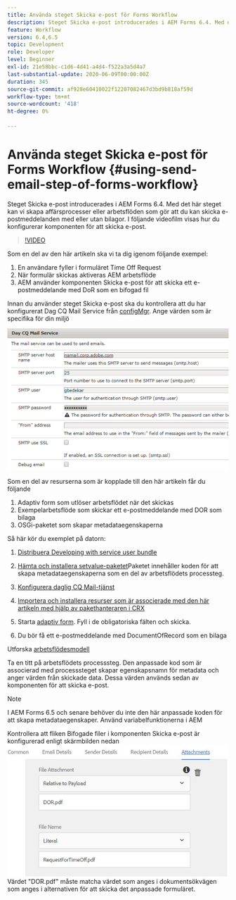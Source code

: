 ```yaml
---
title: Använda steget Skicka e-post för Forms Workflow
description: Steget Skicka e-post introducerades i AEM Forms 6.4. Med det här steget kan vi skapa affärsprocesser eller arbetsflöden som gör att du kan skicka e-postmeddelanden med eller utan bilagor. I följande videofilm visas hur du konfigurerar komponenten för att skicka e-post
feature: Workflow
version: 6.4,6.5
topic: Development
role: Developer
level: Beginner
exl-id: 21e58bbc-c1d6-4d41-a4d4-f522a3a5d4a7
last-substantial-update: 2020-06-09T00:00:00Z
duration: 345
source-git-commit: af928e60410022f12207082467d3bd9b818af59d
workflow-type: tm+mt
source-wordcount: '418'
ht-degree: 0%

---
```


# Använda steget Skicka e-post för Forms Workflow {#using-send-email-step-of-forms-workflow}

Steget Skicka e-post introducerades i AEM Forms 6.4. Med det här steget kan vi skapa affärsprocesser eller arbetsflöden som gör att du kan skicka e-postmeddelanden med eller utan bilagor. I följande videofilm visas hur du konfigurerar komponenten för att skicka e-post.

>[!VIDEO](https://video.tv.adobe.com/v/21499?quality=12&learn=on)

Som en del av den här artikeln ska vi ta dig igenom följande exempel:

1. En användare fyller i formuläret Time Off Request
1. När formulär skickas aktiveras AEM arbetsflöde
1. AEM använder komponenten Skicka e-post för att skicka ett e-postmeddelande med DoR som en bifogad fil

Innan du använder steget Skicka e-post ska du kontrollera att du har konfigurerat Dag CQ Mail Service från [configMgr](http://localhost:4502/system/console/configMgr). Ange värden som är specifika för din miljö

![Konfigurera daglig CQ Mail-tjänst](assets/mailservice.png)

Som en del av resurserna som är kopplade till den här artikeln får du följande

1. Adaptiv form som utlöser arbetsflödet när det skickas
1. Exempelarbetsflöde som skickar ett e-postmeddelande med DOR som bilaga
1. OSGi-paketet som skapar metadataegenskaperna

Så här kör du exemplet på datorn:

1. [Distribuera Developing with service user bundle](/help/forms/assets/common-osgi-bundles/DevelopingWithServiceUser.jar)

1. [Hämta och installera setvalue-paketet](/help/forms/assets/common-osgi-bundles/SetValueApp.core-1.0-SNAPSHOT.jar)Paketet innehåller koden för att skapa metadataegenskaperna som en del av arbetsflödets processteg.
1. [Konfigurera daglig CQ Mail-tjänst](https://helpx.adobe.com/experience-manager/6-5/sites/administering/using/notification.html)
1. [Importera och installera resurser som är associerade med den här artikeln med hjälp av pakethanteraren i CRX](assets/emaildoraemformskt.zip)
1. Starta [adaptiv form](http://localhost:4502/content/dam/formsanddocuments/helpx/timeoffrequestform/jcr:content?wcmmode=disabled). Fyll i de obligatoriska fälten och skicka.
1. Du bör få ett e-postmeddelande med DocumentOfRecord som en bilaga

Utforska [arbetsflödesmodell](http://localhost:4502/editor.html/conf/global/settings/workflow/models/emaildor.html)

Ta en titt på arbetsflödets processsteg. Den anpassade kod som är associerad med processsteget skapar egenskapsnamn för metadata och anger värden från skickade data. Dessa värden används sedan av komponenten för att skicka e-post.

>[!NOTE]
>
>I AEM Forms 6.5 och senare behöver du inte den här anpassade koden för att skapa metadataegenskaper. Använd variabelfunktionerna i AEM

Kontrollera att fliken Bifogade filer i komponenten Skicka e-post är konfigurerad enligt skärmbilden nedan
![Fliken Skicka e-postbilaga](assets/sendemailcomponentconfigure.jpg)Värdet &quot;DOR.pdf&quot; måste matcha värdet som anges i dokumentsökvägen som anges i alternativen för att skicka det anpassade formuläret.
